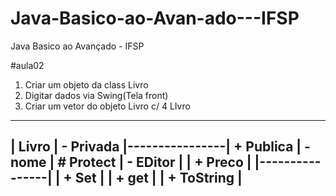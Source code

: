# Java-Basico-ao-Avan-ado---IFSP
Java Basico ao Avançado - IFSP


#aula02 
1. Criar um objeto da class Livro
2. Digitar dados via Swing(Tela front)
3. Criar um vetor do objeto Livro c/ 4 LIvro
  _ _ _ _ _ _ _ _ 
| Livro          |   - Privada
|----------------|   + Publica
| - nome         |   # Protect
| - EDitor       |
| + Preco        |
|----------------|
| + Set          |
| + get          |
| + ToString     |
 ----------------


